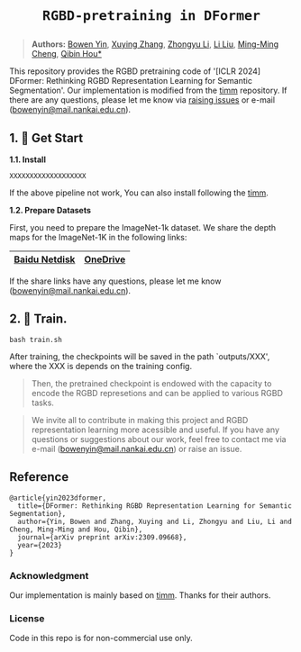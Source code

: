 # <p align=center>`RGBD-pretraining in DFormer`</p>

> **Authors:**
> [Bowen Yin](https://scholar.google.com/citations?user=xr_FRrEAAAAJ&hl=zh-CN&oi=sra),
> [Xuying Zhang](https://scholar.google.com/citations?hl=zh-CN&user=huWpVyEAAAAJ),
> [Zhongyu Li](https://scholar.google.com/citations?user=g6WHXrgAAAAJ&hl=zh-CN),
> [Li Liu](https://scholar.google.com/citations?hl=zh-CN&user=9cMQrVsAAAAJ),
> [Ming-Ming Cheng](https://scholar.google.com/citations?hl=zh-CN&user=huWpVyEAAAAJ),
> [Qibin Hou*](https://scholar.google.com/citations?user=fF8OFV8AAAAJ&hl=zh-CN)


This repository provides the RGBD pretraining code of '[ICLR 2024] DFormer: Rethinking RGBD Representation Learning for Semantic Segmentation'.
Our implementation is modified from the [timm](https://github.com/huggingface/pytorch-image-models) repository.
If there are any questions, please let me know via [raising issues](https://github.com/VCIP-RGBD/DFormer/issues) or e-mail (bowenyin@mail.nankai.edu.cn).

## 1. 🚀 Get Start

**1.1. Install**


```
XXXXXXXXXXXXXXXXXXX
```

If the above pipeline not work, You can also install following the [timm](https://github.com/huggingface/pytorch-image-models).


**1.2. Prepare Datasets**

First, you need to prepare the ImageNet-1k dataset.
We share the depth maps for the ImageNet-1K in the following links:


| [Baidu Netdisk]() | [OneDrive]() |
|  ----  | ----  |


If the share links have any questions, please let me know (bowenyin@mail.nankai.edu.cn). 








## 2. 🚀 Train.

```
bash train.sh
```

After training, the checkpoints will be saved in the path `outputs/XXX', where the XXX is depends on the training config.

>Then, the pretrained checkpoint is endowed with the capacity to encode the RGBD represetions and can be applied to various RGBD tasks. 



> We invite all to contribute in making this project and RGBD representation learning more acessible and useful. If you have any questions or suggestions about our work, feel free to contact me via e-mail (bowenyin@mail.nankai.edu.cn) or raise an issue. 


## Reference
```
@article{yin2023dformer,
  title={DFormer: Rethinking RGBD Representation Learning for Semantic Segmentation},
  author={Yin, Bowen and Zhang, Xuying and Li, Zhongyu and Liu, Li and Cheng, Ming-Ming and Hou, Qibin},
  journal={arXiv preprint arXiv:2309.09668},
  year={2023}
}
```


### Acknowledgment

Our implementation is mainly based on [timm](https://github.com/huggingface/pytorch-image-models). Thanks for their authors.

### License

Code in this repo is for non-commercial use only.